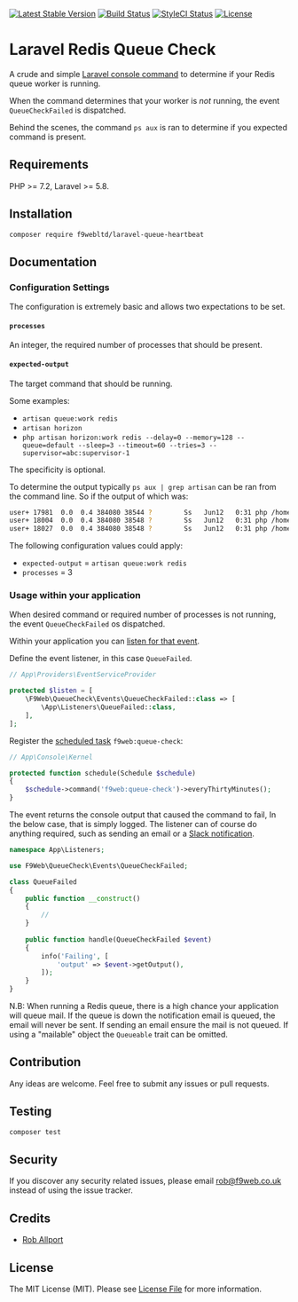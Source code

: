 [![Latest Stable Version](https://poser.pugx.org/f9webltd/laravel-queue-check/v)](https://packagist.org/packages/f9webltd/laravel-queue-check)
[![Build Status](https://travis-ci.org/f9webltd/laravel-queue-check.svg?branch=master)](https://travis-ci.org/f9webltd/laravel-queue-check)
[![StyleCI Status](https://github.styleci.io/repos/272114358/shield)](https://github.styleci.io/repos/272114358)
[![License](https://poser.pugx.org/f9webltd/laravel-validation-rules/license)](https://packagist.org/packages/f9webltd/laravel-validation-rules)

# Laravel Redis Queue Check

A crude and simple [Laravel console command](https://laravel.com/docs/master/artisan) to determine if your Redis queue worker is running.

When the command determines that your worker is *not* running, the event `QueueCheckFailed` is dispatched.

Behind the scenes, the command `ps aux` is ran to determine if you expected command is present.

## Requirements

PHP >= 7.2, Laravel >= 5.8.

## Installation

``` bash
composer require f9webltd/laravel-queue-heartbeat
```

## Documentation

### Configuration Settings

The configuration is extremely basic and allows two expectations to be set.

#### `processes`

An integer, the required number of processes that should be present. 

#### `expected-output`

The target command that should be running. 

Some examples: 

- `artisan queue:work redis`
- `artisan horizon`
- `php artisan horizon:work redis --delay=0 --memory=128 --queue=default --sleep=3 --timeout=60 --tries=3 --supervisor=abc:supervisor-1`
 
The specificity is optional. 

To determine the output typically `ps aux | grep artisan` can be ran from the command line. So if the output of which was:

``` bash
user+ 17981  0.0  0.4 384080 38544 ?        Ss   Jun12   0:31 php /home/user/artisan queue:work redis --queue=live --sleep=3 --tries=3
user+ 18004  0.0  0.4 384080 38548 ?        Ss   Jun12   0:31 php /home/user/artisan queue:work redis --queue=live --sleep=3 --tries=3
user+ 18027  0.0  0.4 384080 38548 ?        Ss   Jun12   0:31 php /home/user/artisan queue:work redis --queue=live --sleep=3 --tries=3
```

The following configuration values could apply:

- `expected-output` = `artisan queue:work redis`
- `processes` = 3
 
### Usage within your application

When desired command or required number of processes is not running, the event `QueueCheckFailed` os dispatched.

Within your application you can [listen for that event](https://laravel.com/docs/master/events).

Define the event listener, in this case `QueueFailed`.

``` php
// App\Providers\EventServiceProvider

protected $listen = [
    \F9Web\QueueCheck\Events\QueueCheckFailed::class => [
        \App\Listeners\QueueFailed::class,
    ],
];
```

Register the [scheduled task](https://laravel.com/docs/master/scheduling) `f9web:queue-check`:

``` php
// App\Console\Kernel

protected function schedule(Schedule $schedule) 
{
    $schedule->command('f9web:queue-check')->everyThirtyMinutes();
}


```

The event returns the console output that caused the command to fail, In the below case, that is simply logged. The listener can of course do anything required, such as sending an email or a [Slack notification](https://laravel.com/docs/master/notifications#slack-notifications).

``` php
namespace App\Listeners;

use F9Web\QueueCheck\Events\QueueCheckFailed;

class QueueFailed
{
    public function __construct()
    {
        //
    }
    
    public function handle(QueueCheckFailed $event)
    {
        info('Failing', [
            'output' => $event->getOutput(),
        ]);
    }
}

``` 

N.B: When running a Redis queue, there is a high chance your application will queue mail. If the queue is down the notification email is queued, the email will never be sent. If sending an email ensure the mail is not queued. If using a "mailable" object the `Queueable` trait can be omitted. 
 
## Contribution

Any ideas are welcome. Feel free to submit any issues or pull requests.

## Testing

``` bash
composer test
```

## Security

If you discover any security related issues, please email rob@f9web.co.uk instead of using the issue tracker.

## Credits

- [Rob Allport](https://github.com/ultrono)

## License

The MIT License (MIT). Please see [License File](LICENSE.md) for more information.
